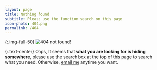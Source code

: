 ```yaml
---
layout: page
title: Nothing found
subtitle: Please use the function search on this page
icon-photo: 404.png
permalink: /404
---
```


{:.img-full-50}
![404 not found!]({{site.url}}{{site.baseurl}}/img/404.png)

{:.text-center}
Oops, It seems that **what you are looking for is hiding somewhere**, please use the search box at the top of this page to search what you need. Otherwise, [email me](mailto:dinhanhthi@gmail.com) anytime you want.
